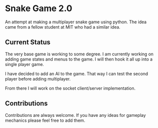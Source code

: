 # Snake Game 2.0
An attempt at making a multiplayer snake game using python. 
The idea came from a fellow student at MIT who had a similar idea.

## Current Status
The very base game is working to some degree. I am currently working
on adding game states and menus to the game. I will then hook it all up
into a single player game. 

I have decided to add an AI to the game. That way I can test the second player
before adding multiplayer.

From there I will work on the socket 
client/server implementation. 

## Contributions
Contributions are always welcome. If you have any ideas for gameplay 
mechanics please feel free to add them.
